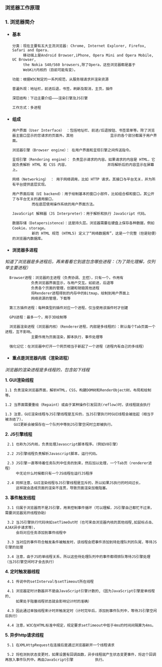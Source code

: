 ### 浏览器工作原理

### 1. 浏览器简介

  * #### 基本
  
        分类：现在主要有五大主流浏览器: Chrome, Internet Explorer, Firefox, Safari and Opera.
             移动端上是Android Browser,iPhone, Opera Mini and Opera Mobile, UC Browser, 
             the Nokia S40/S60 browsers,除了Opera，这些浏览器都是基于
             WebKit内核的（目前可能有变）。
  
        功能：根据W3C制定的一系列规范，从服务端请求并渲染资源
  
        普遍外观：地址栏，前进后退，书签，刷新及取消，主页，插件
  
        深层结构：下边主要介绍———渲染引擎及JS引擎
  
        工作方式：多进程

  * #### 组成
  
        用户界面（User Interface） ：包括地址栏、前进/后退按钮、书签菜单等。除了浏览器主窗口显示的您请求的页面外，其他                 显示的各个部分都属于用户界面。
  
        浏览器引擎（Browser engine）： 在用户界面和呈现引擎之间传送指令。
  
        呈现引擎（Rendering engine）： 负责显示请求的内容。如果请求的内容是 HTML，它就负责解析 HTML 和 CSS 内容，                  并将解析后的内容显示在屏幕上。
  
        网络（Networking） ： 用于网络调用，比如 HTTP 请求。其接口与平台无关，并为所有平台提供底层实现。
  
        用户界面后端（UI backend）：用于绘制基本的窗口小部件，比如组合框和窗口。其公开了与平台无关的通用接口，
                 而在底层使用操作系统的用户界面方法。
  
        JavaScript 解释器（JS Interpreter）：用于解析和执行 JavaScript 代码。
  
        数据存储（Datapersistence）：这是持久层。浏览器需要在硬盘上保存各种数据，例如 Cookie，storage。
                 新的 HTML 规范 (HTML5) 定义了“网络数据库”，这是一个完整（但是轻便）的浏览器内数据库。

  * #### 浏览器多进程
  
  *知道了浏览器是多进程后，再来看看它到底包含哪些进程：（为了简化理解，仅列举主要进程）*

      Browser进程：浏览器的主进程（负责协调、主控），只有一个。作用有
                负责浏览器界面显示，与用户交互。如前进，后退等
                负责各个页面的管理，创建和销毁其他进程
                将Renderer进程得到的内存中的Bitmap，绘制到用户界面上
                网络资源的管理，下载等
  
      第三方插件进程：每种类型的插件对应一个进程，仅当使用该插件时才创建
  
      GPU进程：最多一个，用于3D绘制等
  
      浏览器渲染进程（浏览器内核）（Renderer进程，内部是多线程的）：默认每个Tab页面一个进程，互不影响。
                主要作用为页面渲染，脚本执行，事件处理等
  
      强化记忆：在浏览器中打开一个网页相当于新起了一个进程（进程内有自己的多线程）
  
  * #### 重点是浏览器内核（渲染进程）
  
  *浏览器的渲染进程是多线程的，包含如下线程*
 
   **1. GUI渲染线程**
  
    1.1 负责渲染浏览器界面，解析HTML，CSS，构建DOM树和RenderObject树，布局和绘制等。
   
    1.2 当界面需要重绘（Repaint）或由于某种操作引发回流(reflow)时，该线程就会执行
   
    1.3 注意，GUI渲染线程与JS引擎线程是互斥的，当JS引擎执行时GUI线程会被挂起（相当于被冻结了），
        GUI更新会被保存在一个队列中等到JS引擎空闲时立即被执行。
  
  **2. JS引擎线程**
     
     2.1 也称为JS内核，负责处理Javascript脚本程序。（例如V8引擎）
     
     2.2 JS引擎线程负责解析Javascript脚本，运行代码。
  
     2.3 JS引擎一直等待着任务队列中任务的到来，然后加以处理，一个Tab页（renderer进程）
         中无论什么时候都只有一个JS线程在运行JS程序
     
     2.4 同样注意，GUI渲染线程与JS引擎线程是互斥的，所以如果JS执行的时间过长，
         这样就会造成页面的渲染不连贯，导致页面渲染加载阻塞。
  
  **3. 事件触发线程**
      
     3.1 归属于浏览器而不是JS引擎，用来控制事件循环（可以理解，JS引擎自己都忙不过来，需要浏览器另开线程协助）
    
     3.2 当JS引擎执行代码块如setTimeOut时（也可来自浏览器内核的其他线程,如鼠标点击、AJAX异步请求等），
         会将对应任务添加到事件线程中
  
     3.3 当对应的事件符合触发条件被触发时，该线程会把事件添加到待处理队列的队尾，等待JS引擎的处理
  
     3.4 注意，由于JS的单线程关系，所以这些待处理队列中的事件都得排队等待JS引擎处理（当JS引擎空闲时才会去执行）

  **4. 定时触发器线程**
    
     4.1 传说中的setInterval与setTimeout所在线程
  
     4.1 浏览器定时计数器并不是由JavaScript引擎计数的,（因为JavaScript引擎是单线程的, 
         如果处于阻塞线程状态就会影响记计时的准确）
     
     4.3 因此通过单独线程来计时并触发定时（计时完毕后，添加到事件队列中，等待JS引擎空闲后执行）
  
     4.4 注意，W3C在HTML标准中规定，规定要求setTimeout中低于4ms的时间间隔算为4ms。
  
  **5. 异步http请求线程**
   
     5.1 在XMLHttpRequest在连接后是通过浏览器新开一个线程请求
  
     5.2 将检测到状态变更时，如果设置有回调函数，异步线程就产生状态变更事件，将这个回调再放入事件队列中。再由JavaScript引擎          执行。
